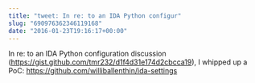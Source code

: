 ```yaml
---
title: "tweet: In re: to an IDA Python configur"
slug: "690976362346119168"
date: "2016-01-23T19:16:17+00:00"
---
```

In re: to an IDA Python configuration discussion (https://gist.github.com/tmr232/d1f4d31e174d2cbcca19), I whipped up a PoC: https://github.com/williballenthin/ida-settings